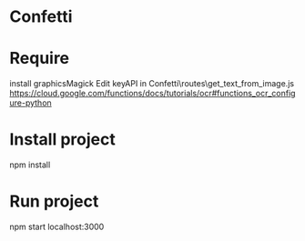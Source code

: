 # Confetti
# Require
install graphicsMagick
Edit keyAPI in Confetti\routes\get_text_from_image.js
https://cloud.google.com/functions/docs/tutorials/ocr#functions_ocr_configure-python
# Install project
npm install
# Run project 
npm start
localhost:3000


